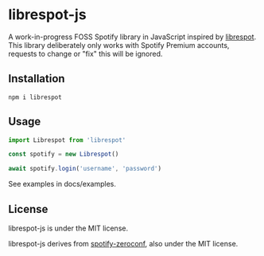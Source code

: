 # librespot-js

A work-in-progress FOSS Spotify library in JavaScript inspired by [librespot](https://github.com/librespot-org/librespot/).
This library deliberately only works with Spotify Premium accounts, requests to change or "fix" this will be ignored.

## Installation

```
npm i librespot
```

## Usage

```js
import Librespot from 'librespot'

const spotify = new Librespot()

await spotify.login('username', 'password')
```

See examples in docs/examples.

## License

librespot-js is under the MIT license.

librespot-js derives from [spotify-zeroconf](https://github.com/elbywan/spotify-zeroconf), also under the MIT license.
